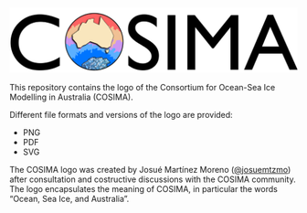<img src="png/logo_word.png" width="800"/>

This repository contains the logo of the Consortium for Ocean-Sea Ice Modelling in Australia (COSIMA).

Different file formats and versions of the logo are provided:

- PNG
- PDF
- SVG

The COSIMA logo was created by Josué Martínez Moreno ([@josuemtzmo](https://github.com/josuemtzmo)) after consultation and costructive discussions with the COSIMA community. The logo encapsulates the meaning of COSIMA, in particular the words “Ocean, Sea Ice, and Australia”.
